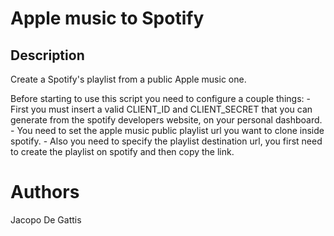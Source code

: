 # Apple music to Spotify

## Description

Create a Spotify's playlist from a public Apple music one.

Before starting to use this script you need to configure a couple things:
    - First you must insert a valid CLIENT_ID and CLIENT_SECRET that you can generate from the spotify developers website, on your personal dashboard.
    - You need to set the apple music public playlist url you want to clone inside spotify.
    - Also you need to specify the playlist destination url, you first need to create the playlist on spotify and then copy the link.

# Authors
Jacopo De Gattis